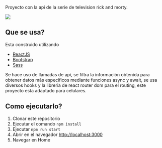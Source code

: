 Proyecto con la api de la serie de television rick and morty.

![](https://cdn.discordapp.com/attachments/845553235518423054/933433659975958538/unknown.png)

## Que se usa?
Esta construido utilizando
- [ReactJS](https://reactjs.org)
- [Bootstrap](https://getbootstrap.com/)
- [Sass](https://sass-lang.com)

Se hace uso de llamadas de api, se filtra la información obtenida para obtener datos más especificos mediante funciones async y await, se usa diversos hooks y la libreria de react router dom para el routing, este proyecto esta adaptado para celulares.

## Como ejecutarlo?
1. Clonar este repositorio
2. Ejecutar el comando `npm install`
3. Ejecutar `npm run start`
4. Abrir en el navegador [http://localhost:3000](http://localhost:3000)
5. Navegar en Home


